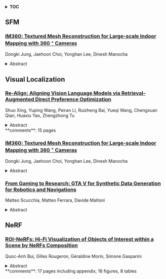 <details>
  <summary><b>TOC</b></summary>
  <ol>
    <li><a href=#sfm>SFM</a></li>
      <ul>
        <li><a href=#IM360:-Textured-Mesh-Reconstruction-for-Large-scale-Indoor-Mapping-with-360$^\circ$-Cameras>IM360: Textured Mesh Reconstruction for Large-scale Indoor Mapping with 360$^\circ$ Cameras</a></li>
      </ul>
    </li>
    <li><a href=#visual-localization>Visual Localization</a></li>
      <ul>
        <li><a href=#Re-Align:-Aligning-Vision-Language-Models-via-Retrieval-Augmented-Direct-Preference-Optimization>Re-Align: Aligning Vision Language Models via Retrieval-Augmented Direct Preference Optimization</a></li>
        <li><a href=#IM360:-Textured-Mesh-Reconstruction-for-Large-scale-Indoor-Mapping-with-360$^\circ$-Cameras>IM360: Textured Mesh Reconstruction for Large-scale Indoor Mapping with 360$^\circ$ Cameras</a></li>
        <li><a href=#From-Gaming-to-Research:-GTA-V-for-Synthetic-Data-Generation-for-Robotics-and-Navigations>From Gaming to Research: GTA V for Synthetic Data Generation for Robotics and Navigations</a></li>
      </ul>
    </li>
    <li><a href=#nerf>NeRF</a></li>
      <ul>
        <li><a href=#ROI-NeRFs:-Hi-Fi-Visualization-of-Objects-of-Interest-within-a-Scene-by-NeRFs-Composition>ROI-NeRFs: Hi-Fi Visualization of Objects of Interest within a Scene by NeRFs Composition</a></li>
      </ul>
    </li>
  </ol>
</details>

## SFM  

### [IM360: Textured Mesh Reconstruction for Large-scale Indoor Mapping with 360 $^\circ$ Cameras](http://arxiv.org/abs/2502.12545)  
Dongki Jung, Jaehoon Choi, Yonghan Lee, Dinesh Manocha  
<details>  
  <summary>Abstract</summary>  
  <ol>  
    We present a novel 3D reconstruction pipeline for 360$^\circ$ cameras for 3D mapping and rendering of indoor environments. Traditional Structure-from-Motion (SfM) methods may not work well in large-scale indoor scenes due to the prevalence of textureless and repetitive regions. To overcome these challenges, our approach (IM360) leverages the wide field of view of omnidirectional images and integrates the spherical camera model into every core component of the SfM pipeline. In order to develop a comprehensive 3D reconstruction solution, we integrate a neural implicit surface reconstruction technique to generate high-quality surfaces from sparse input data. Additionally, we utilize a mesh-based neural rendering approach to refine texture maps and accurately capture view-dependent properties by combining diffuse and specular components. We evaluate our pipeline on large-scale indoor scenes from the Matterport3D and Stanford2D3D datasets. In practice, IM360 demonstrate superior performance in terms of textured mesh reconstruction over SOTA. We observe accuracy improvements in terms of camera localization and registration as well as rendering high frequency details.  
  </ol>  
</details>  
  
  



## Visual Localization  

### [Re-Align: Aligning Vision Language Models via Retrieval-Augmented Direct Preference Optimization](http://arxiv.org/abs/2502.13146)  
Shuo Xing, Yuping Wang, Peiran Li, Ruizheng Bai, Yueqi Wang, Chengxuan Qian, Huaxiu Yao, Zhengzhong Tu  
<details>  
  <summary>Abstract</summary>  
  <ol>  
    The emergence of large Vision Language Models (VLMs) has broadened the scope and capabilities of single-modal Large Language Models (LLMs) by integrating visual modalities, thereby unlocking transformative cross-modal applications in a variety of real-world scenarios. Despite their impressive performance, VLMs are prone to significant hallucinations, particularly in the form of cross-modal inconsistencies. Building on the success of Reinforcement Learning from Human Feedback (RLHF) in aligning LLMs, recent advancements have focused on applying direct preference optimization (DPO) on carefully curated datasets to mitigate these issues. Yet, such approaches typically introduce preference signals in a brute-force manner, neglecting the crucial role of visual information in the alignment process. In this paper, we introduce Re-Align, a novel alignment framework that leverages image retrieval to construct a dual-preference dataset, effectively incorporating both textual and visual preference signals. We further introduce rDPO, an extension of the standard direct preference optimization that incorporates an additional visual preference objective during fine-tuning. Our experimental results demonstrate that Re-Align not only mitigates hallucinations more effectively than previous methods but also yields significant performance gains in general visual question-answering (VQA) tasks. Moreover, we show that Re-Align maintains robustness and scalability across a wide range of VLM sizes and architectures. This work represents a significant step forward in aligning multimodal LLMs, paving the way for more reliable and effective cross-modal applications. We release all the code in https://github.com/taco-group/Re-Align.  
  </ol>  
</details>  
**comments**: 15 pages  
  
### [IM360: Textured Mesh Reconstruction for Large-scale Indoor Mapping with 360 $^\circ$ Cameras](http://arxiv.org/abs/2502.12545)  
Dongki Jung, Jaehoon Choi, Yonghan Lee, Dinesh Manocha  
<details>  
  <summary>Abstract</summary>  
  <ol>  
    We present a novel 3D reconstruction pipeline for 360$^\circ$ cameras for 3D mapping and rendering of indoor environments. Traditional Structure-from-Motion (SfM) methods may not work well in large-scale indoor scenes due to the prevalence of textureless and repetitive regions. To overcome these challenges, our approach (IM360) leverages the wide field of view of omnidirectional images and integrates the spherical camera model into every core component of the SfM pipeline. In order to develop a comprehensive 3D reconstruction solution, we integrate a neural implicit surface reconstruction technique to generate high-quality surfaces from sparse input data. Additionally, we utilize a mesh-based neural rendering approach to refine texture maps and accurately capture view-dependent properties by combining diffuse and specular components. We evaluate our pipeline on large-scale indoor scenes from the Matterport3D and Stanford2D3D datasets. In practice, IM360 demonstrate superior performance in terms of textured mesh reconstruction over SOTA. We observe accuracy improvements in terms of camera localization and registration as well as rendering high frequency details.  
  </ol>  
</details>  
  
### [From Gaming to Research: GTA V for Synthetic Data Generation for Robotics and Navigations](http://arxiv.org/abs/2502.12303)  
Matteo Scucchia, Matteo Ferrara, Davide Maltoni  
<details>  
  <summary>Abstract</summary>  
  <ol>  
    In computer vision, the development of robust algorithms capable of generalizing effectively in real-world scenarios more and more often requires large-scale datasets collected under diverse environmental conditions. However, acquiring such datasets is time-consuming, costly, and sometimes unfeasible. To address these limitations, the use of synthetic data has gained attention as a viable alternative, allowing researchers to generate vast amounts of data while simulating various environmental contexts in a controlled setting. In this study, we investigate the use of synthetic data in robotics and navigation, specifically focusing on Simultaneous Localization and Mapping (SLAM) and Visual Place Recognition (VPR). In particular, we introduce a synthetic dataset created using the virtual environment of the video game Grand Theft Auto V (GTA V), along with an algorithm designed to generate a VPR dataset, without human supervision. Through a series of experiments centered on SLAM and VPR, we demonstrate that synthetic data derived from GTA V are qualitatively comparable to real-world data. Furthermore, these synthetic data can complement or even substitute real-world data in these applications. This study sets the stage for the creation of large-scale synthetic datasets, offering a cost-effective and scalable solution for future research and development.  
  </ol>  
</details>  
  
  



## NeRF  

### [ROI-NeRFs: Hi-Fi Visualization of Objects of Interest within a Scene by NeRFs Composition](http://arxiv.org/abs/2502.12673)  
Quoc-Anh Bui, Gilles Rougeron, Géraldine Morin, Simone Gasparini  
<details>  
  <summary>Abstract</summary>  
  <ol>  
    Efficient and accurate 3D reconstruction is essential for applications in cultural heritage. This study addresses the challenge of visualizing objects within large-scale scenes at a high level of detail (LOD) using Neural Radiance Fields (NeRFs). The aim is to improve the visual fidelity of chosen objects while maintaining the efficiency of the computations by focusing on details only for relevant content. The proposed ROI-NeRFs framework divides the scene into a Scene NeRF, which represents the overall scene at moderate detail, and multiple ROI NeRFs that focus on user-defined objects of interest. An object-focused camera selection module automatically groups relevant cameras for each NeRF training during the decomposition phase. In the composition phase, a Ray-level Compositional Rendering technique combines information from the Scene NeRF and ROI NeRFs, allowing simultaneous multi-object rendering composition. Quantitative and qualitative experiments conducted on two real-world datasets, including one on a complex eighteen's century cultural heritage room, demonstrate superior performance compared to baseline methods, improving LOD for object regions, minimizing artifacts, and without significantly increasing inference time.  
  </ol>  
</details>  
**comments**: 17 pages including appendix, 16 figures, 8 tables  
  
  



